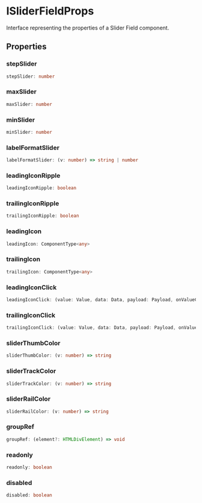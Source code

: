 # ISliderFieldProps

Interface representing the properties of a Slider Field component.

## Properties

### stepSlider

```ts
stepSlider: number
```

### maxSlider

```ts
maxSlider: number
```

### minSlider

```ts
minSlider: number
```

### labelFormatSlider

```ts
labelFormatSlider: (v: number) => string | number
```

### leadingIconRipple

```ts
leadingIconRipple: boolean
```

### trailingIconRipple

```ts
trailingIconRipple: boolean
```

### leadingIcon

```ts
leadingIcon: ComponentType<any>
```

### trailingIcon

```ts
trailingIcon: ComponentType<any>
```

### leadingIconClick

```ts
leadingIconClick: (value: Value, data: Data, payload: Payload, onValueChange: (v: Value) => void, onChange: (data: Data) => void) => void
```

### trailingIconClick

```ts
trailingIconClick: (value: Value, data: Data, payload: Payload, onValueChange: (v: Value) => void, onChange: (data: Data) => void) => void
```

### sliderThumbColor

```ts
sliderThumbColor: (v: number) => string
```

### sliderTrackColor

```ts
sliderTrackColor: (v: number) => string
```

### sliderRailColor

```ts
sliderRailColor: (v: number) => string
```

### groupRef

```ts
groupRef: (element?: HTMLDivElement) => void
```

### readonly

```ts
readonly: boolean
```

### disabled

```ts
disabled: boolean
```
